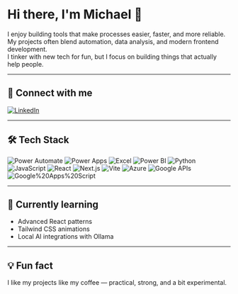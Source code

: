 # Hi there, I'm Michael 👋

I enjoy building tools that make processes easier, faster, and more reliable.  
My projects often blend automation, data analysis, and modern frontend development.  
I tinker with new tech for fun, but I focus on building things that actually help people.

---

## 🔗 Connect with me
[![LinkedIn](https://img.shields.io/badge/LinkedIn-Connect-blue?logo=linkedin)](https://www.linkedin.com/in/michael-dehne)

---

## 🛠 Tech Stack
![Power Automate](https://img.shields.io/badge/Power%20Automate-0066FF?logo=power-automate&logoColor=white)
![Power Apps](https://img.shields.io/badge/Power%20Apps-742774?logo=powerapps&logoColor=white)
![Excel](https://img.shields.io/badge/Excel-217346?logo=microsoft-excel&logoColor=white)
![Power BI](https://img.shields.io/badge/Power%20BI-F2C811?logo=power-bi&logoColor=black)
![Python](https://img.shields.io/badge/Python-3776AB?logo=python&logoColor=white)
![JavaScript](https://img.shields.io/badge/JavaScript-323330?logo=javascript&logoColor=f7df1e)
![React](https://img.shields.io/badge/React-20232A?logo=react&logoColor=61dafb)
![Next.js](https://img.shields.io/badge/Next.js-000000?logo=nextdotjs&logoColor=white)
![Vite](https://img.shields.io/badge/Vite-646CFF?logo=vite&logoColor=white)
![Azure](https://img.shields.io/badge/Azure-0078D4?logo=microsoft-azure&logoColor=white)
![Google APIs](https://img.shields.io/badge/Google%20APIs-4285F4?logo=google&logoColor=white)
![Google%20Apps%20Script](https://img.shields.io/badge/Google%20Apps%20Script-4285F4?logo=google-drive&logoColor=white)

---

## 🌱 Currently learning
- Advanced React patterns
- Tailwind CSS animations
- Local AI integrations with Ollama

---

## 💡 Fun fact
I like my projects like my coffee — practical, strong, and a bit experimental.
